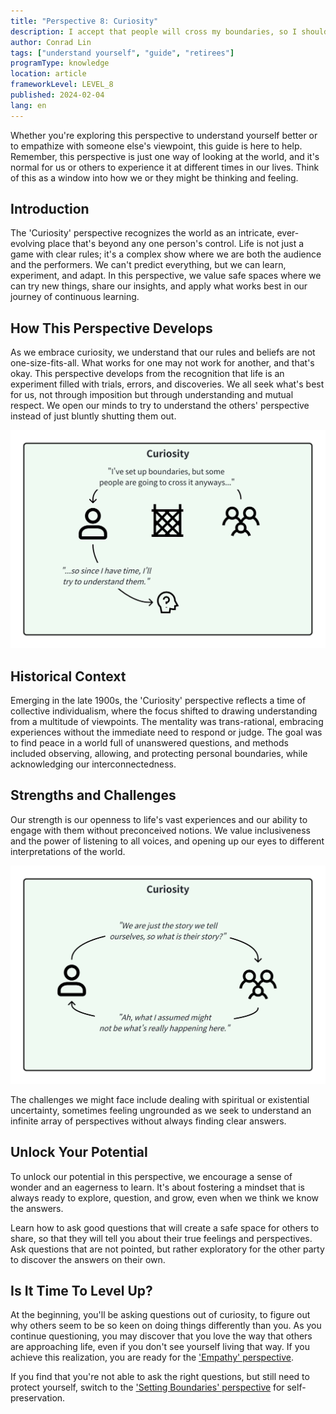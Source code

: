 ```yaml
---
title: "Perspective 8: Curiosity"
description: I accept that people will cross my boundaries, so I should do my best to be curious and spend time to understand why.
author: Conrad Lin
tags: ["understand yourself", "guide", "retirees"]
programType: knowledge
location: article
frameworkLevel: LEVEL_8
published: 2024-02-04
lang: en
---
```


<InfoBanner shouldCenter emoji=":bulb:">
  Whether you're exploring this perspective to understand yourself better or to empathize with someone else's viewpoint, this guide is here to help. Remember, this perspective is just one way of looking at the world, and it's normal for us or others to experience it at different times in our lives. Think of this as a window into how we or they might be thinking and feeling.
</InfoBanner>

## Introduction

The 'Curiosity' perspective recognizes the world as an intricate, ever-evolving place that's beyond any one person's control. Life is not just a game with clear rules; it's a complex show where we are both the audience and the performers. We can't predict everything, but we can learn, experiment, and adapt. In this perspective, we value safe spaces where we can try new things, share our insights, and apply what works best in our journey of continuous learning.

## How This Perspective Develops

As we embrace curiosity, we understand that our rules and beliefs are not one-size-fits-all. What works for one may not work for another, and that's okay. This perspective develops from the recognition that life is an experiment filled with trials, errors, and discoveries. We all seek what's best for us, not through imposition but through understanding and mutual respect. We open our minds to try to understand the others' perspective instead of just bluntly shutting them out.

![Image](../../../../framework/8_a.jpg)

## Historical Context

Emerging in the late 1900s, the 'Curiosity' perspective reflects a time of collective individualism, where the focus shifted to drawing understanding from a multitude of viewpoints. The mentality was trans-rational, embracing experiences without the immediate need to respond or judge. The goal was to find peace in a world full of unanswered questions, and methods included observing, allowing, and protecting personal boundaries, while acknowledging our interconnectedness.

## Strengths and Challenges

Our strength is our openness to life's vast experiences and our ability to engage with them without preconceived notions. We value inclusiveness and the power of listening to all voices, and opening up our eyes to different interpretations of the world.

![Image](../../../../framework/8_b.jpg)

The challenges we might face include dealing with spiritual or existential uncertainty, sometimes feeling ungrounded as we seek to understand an infinite array of perspectives without always finding clear answers.

## Unlock Your Potential

To unlock our potential in this perspective, we encourage a sense of wonder and an eagerness to learn. It's about fostering a mindset that is always ready to explore, question, and grow, even when we think we know the answers.

Learn how to ask good questions that will create a safe space for others to share, so that they will tell you about their true feelings and perspectives. Ask questions that are not pointed, but rather exploratory for the other party to discover the answers on their own.

## Is It Time To Level Up?

At the beginning, you'll be asking questions out of curiosity, to figure out why others seem to be so keen on doing things differently than you. As you continue questioning, you may discover that you love the way that others are approaching life, even if you don't see yourself living that way. If you achieve this realization, you are ready for the ['Empathy' perspective](/unlock-your-potential/programs/guide-9).

If you find that you're not able to ask the right questions, but still need to protect yourself, switch to the ['Setting Boundaries' perspective](/unlock-your-potential/programs/guide-8) for self-preservation.